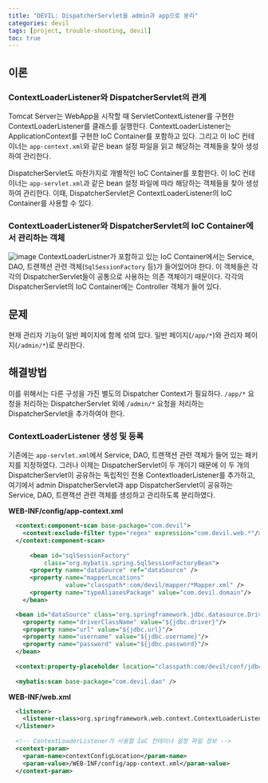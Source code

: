 ```yaml
---
title: "DEVIL: DispatcherServlet을 admin과 app으로 분리"
categories: devil
tags: [project, trouble-shooting, devil]
toc: true
---
```


## 이론

### ContextLoaderListener와 DispatcherServlet의 관계
Tomcat Server는 WebApp을 시작할 때 ServletContextListener를 구현한 
ContextLoaderListener를 클래스를 실행한다. ContextLoaderListener는 ApplicationContext를 구현한 IoC Container를 포함하고 있다. 그리고 이 IoC 컨테이너는 `app-context.xml`와 같은 bean 설정 파일을 읽고 해당하는 객체들을 찾아 생성하여 관리한다. 

DispatcherServlet도 마찬가지로 개별적인 IoC Container를 포함한다. 이 IoC 컨테이너는 `app-servlet.xml`과 같은 bean 설정 파일에 따라 해당하는 객체들을 찾아 생성하여 관리한다. 이때, DispatcherServlet은 ContextLoaderListener의 IoC Container를 사용할 수 있다. 


### ContextLoaderListener와 DispatcherServlet의 IoC Container에서 관리하는 객체
![image](https://user-images.githubusercontent.com/50407047/102598877-0581f180-4160-11eb-8b8c-ad40cde6c0fc.png)
ContextLoaderListner가 포함하고 있는 IoC Container에서는 Service, DAO, 트랜잭션 관련 객체(`SqlSessionFactory` 등)가 들어있어야 한다. 이 객체들은 각각의 DispatcherServlet들이 공통으로 사용하는 의존 객체이기 때문이다. 각각의 DispatcherServlet의 IoC Container에는 Controller 객체가 들어 있다.



## 문제

현재 관리자 기능이 일반 페이지에 함께 섞여 있다. 일반 페이지(`/app/*`)와 관리자 페이지(`/admin/*`)로 분리한다. 



## 해결방법

이를 위해서는 다른 구성을 가진 별도의 Dispatcher Context가 필요하다. `/app/*` 요청을 처리하는 DispatcherServlet 외에 `/admin/*` 요청을 처리하는 DispatcherServlet을 추가하여야 한다.

### ContextLoaderListener 생성 및 등록
기존에는 `app-servlet.xml`에서 Service, DAO, 트랜잭션 관련 객체가 들어 있는 패키지를 지정하였다. 그러나 이제는 DispatcherServlet이 두 개이기 때문에 이 두 개의 DispatcherServlet이 공유하는 독립적인 전용 ContextloaderListener를 추가하고, 여기에서 admin DispatcherServlet과 app DispatcherServlet이 공유하는 Service, DAO, 트랜잭션 관련 객체를 생성하고 관리하도록 분리하였다.

**WEB-INF/config/app-context.xml**
```xml
  <context:component-scan base-package="com.devil">
    <context:exclude-filter type="regex" expression="com.devil.web.*"/>
  </context:component-scan>
  
      <bean id="sqlSessionFactory"
          class="org.mybatis.spring.SqlSessionFactoryBean">
      <property name="dataSource" ref="dataSource" />
      <property name="mapperLocations" 
                value="classpath*:com/devil/mapper/*Mapper.xml" />
      <property name="typeAliasesPackage" value="com.devil.domain"/>
    </bean>

  <bean id="dataSource" class="org.springframework.jdbc.datasource.DriverManagerDataSource">
    <property name="driverClassName" value="${jdbc.driver}"/>
    <property name="url" value="${jdbc.url}"/>
    <property name="username" value="${jdbc.username}"/>
    <property name="password" value="${jdbc.password}"/>
  </bean>
  
  <context:property-placeholder location="classpath:com/devil/conf/jdbc.properties"/>  
  
  <mybatis:scan base-package="com.devil.dao" />
```

**WEB-INF/web.xml**
```xml
  <listener>
    <listener-class>org.springframework.web.context.ContextLoaderListener</listener-class>
  </listener>  
  
  <!-- ContextLoaderListener가 사용할 IoC 컨테이너 설정 파일 정보 -->
  <context-param>
    <param-name>contextConfigLocation</param-name>
    <param-value>/WEB-INF/config/app-context.xml</param-value>
  </context-param>
```